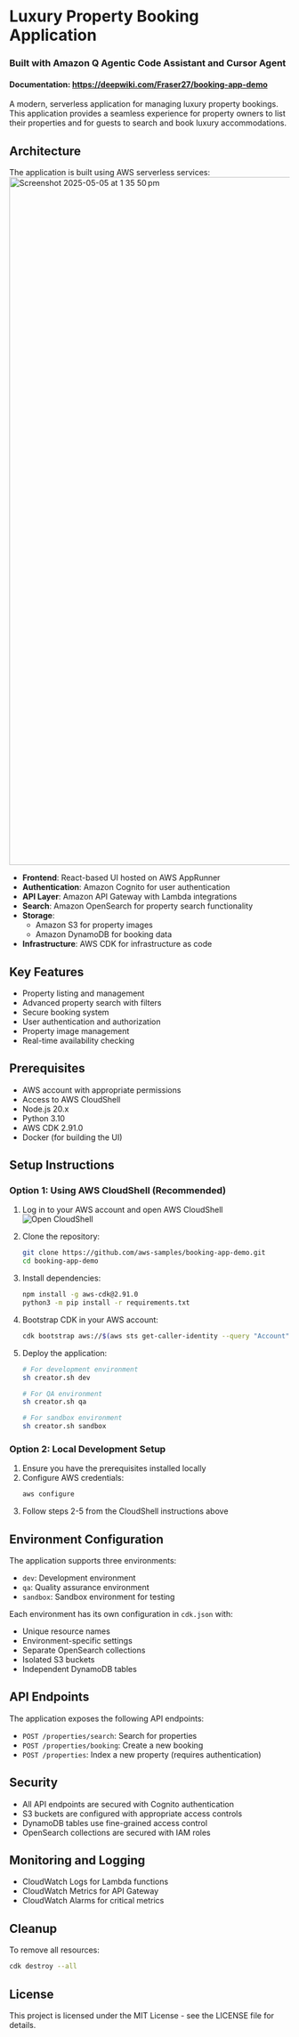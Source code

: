 # Luxury Property Booking Application

### Built with Amazon Q Agentic Code Assistant and Cursor Agent

#### Documentation: https://deepwiki.com/Fraser27/booking-app-demo

A modern, serverless application for managing luxury property bookings. This application provides a seamless experience for property owners to list their properties and for guests to search and book luxury accommodations.

## Architecture

The application is built using AWS serverless services:
<img width="1237" alt="Screenshot 2025-05-05 at 1 35 50 pm" src="https://github.com/user-attachments/assets/958c0af7-1694-40dc-ab6d-d0f552f68c04" />


- **Frontend**: React-based UI hosted on AWS AppRunner
- **Authentication**: Amazon Cognito for user authentication
- **API Layer**: Amazon API Gateway with Lambda integrations
- **Search**: Amazon OpenSearch for property search functionality
- **Storage**: 
  - Amazon S3 for property images
  - Amazon DynamoDB for booking data
- **Infrastructure**: AWS CDK for infrastructure as code

## Key Features

- Property listing and management
- Advanced property search with filters
- Secure booking system
- User authentication and authorization
- Property image management
- Real-time availability checking

## Prerequisites

- AWS account with appropriate permissions
- Access to AWS CloudShell
- Node.js 20.x
- Python 3.10
- AWS CDK 2.91.0
- Docker (for building the UI)

## Setup Instructions

### Option 1: Using AWS CloudShell (Recommended)

1. Log in to your AWS account and open AWS CloudShell
   ![Open CloudShell](media/cloudshell-open.png)

2. Clone the repository:
   ```bash
   git clone https://github.com/aws-samples/booking-app-demo.git
   cd booking-app-demo
   ```

3. Install dependencies:
   ```bash
   npm install -g aws-cdk@2.91.0
   python3 -m pip install -r requirements.txt
   ```

4. Bootstrap CDK in your AWS account:
   ```bash
   cdk bootstrap aws://$(aws sts get-caller-identity --query "Account" --output text)/$(aws ec2 describe-availability-zones --output text --query 'AvailabilityZones[0].RegionName')
   ```

5. Deploy the application:
   ```bash
   # For development environment
   sh creator.sh dev
   
   # For QA environment
   sh creator.sh qa
   
   # For sandbox environment
   sh creator.sh sandbox
   ```

### Option 2: Local Development Setup

1. Ensure you have the prerequisites installed locally
2. Configure AWS credentials:
   ```bash
   aws configure
   ```
3. Follow steps 2-5 from the CloudShell instructions above

## Environment Configuration

The application supports three environments:
- `dev`: Development environment
- `qa`: Quality assurance environment
- `sandbox`: Sandbox environment for testing

Each environment has its own configuration in `cdk.json` with:
- Unique resource names
- Environment-specific settings
- Separate OpenSearch collections
- Isolated S3 buckets
- Independent DynamoDB tables

## API Endpoints

The application exposes the following API endpoints:

- `POST /properties/search`: Search for properties
- `POST /properties/booking`: Create a new booking
- `POST /properties`: Index a new property (requires authentication)

## Security

- All API endpoints are secured with Cognito authentication
- S3 buckets are configured with appropriate access controls
- DynamoDB tables use fine-grained access control
- OpenSearch collections are secured with IAM roles

## Monitoring and Logging

- CloudWatch Logs for Lambda functions
- CloudWatch Metrics for API Gateway
- CloudWatch Alarms for critical metrics

## Cleanup

To remove all resources:
```bash
cdk destroy --all
```

## License

This project is licensed under the MIT License - see the LICENSE file for details.
